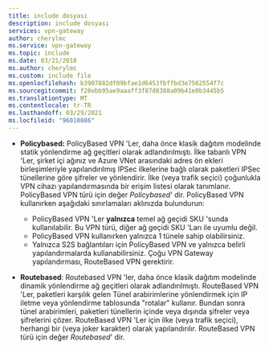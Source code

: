```yaml
---
title: include dosyası
description: include dosyası
services: vpn-gateway
author: cherylmc
ms.service: vpn-gateway
ms.topic: include
ms.date: 03/21/2018
ms.author: cherylmc
ms.custom: include file
ms.openlocfilehash: b3907882df09bfae1d6453fbffbd3e7562554f7c
ms.sourcegitcommit: f28ebb95ae9aaaff3f87d8388a09b41e0b3445b5
ms.translationtype: MT
ms.contentlocale: tr-TR
ms.lasthandoff: 03/29/2021
ms.locfileid: "96010886"
---
```

* **Policybased:** PolicyBased VPN 'Ler, daha önce klasik dağıtım modelinde statik yönlendirme ağ geçitleri olarak adlandırılmıştı. İlke tabanlı VPN 'Ler, şirket içi ağınız ve Azure VNet arasındaki adres ön ekleri birleşimleriyle yapılandırılmış IPSec ilkelerine bağlı olarak paketleri IPSec tünellerine göre şifreler ve yönlendirir. İlke (veya trafik seçici) çoğunlukla VPN cihazı yapılandırmasında bir erişim listesi olarak tanımlanır. PolicyBased VPN türü için değer *Policybased*' dir. PolicyBased VPN kullanırken aşağıdaki sınırlamaları aklınızda bulundurun:
  
  * PolicyBased VPN 'Ler **yalnızca** temel ağ geçidi SKU 'sunda kullanılabilir. Bu VPN türü, diğer ağ geçidi SKU 'Ları ile uyumlu değil.
  * PolicyBased VPN kullanırken yalnızca 1 tünele sahip olabilirsiniz.
  * Yalnızca S2S bağlantıları için PolicyBased VPN ve yalnızca belirli yapılandırmalarda kullanabilirsiniz. Çoğu VPN Gateway yapılandırması, RouteBased VPN gerektirir.
* **Routebased**: Routebased VPN 'ler, daha önce klasik dağıtım modelinde dinamik yönlendirme ağ geçitleri olarak adlandırılmıştı. RouteBased VPN 'Ler, paketleri karşılık gelen Tünel arabirimlerine yönlendirmek için IP iletme veya yönlendirme tablosunda "rotalar" kullanır. Bundan sonra tünel arabirimleri, paketleri tünellerin içinde veya dışında şifreler veya şifrelerini çözer. RouteBased VPN 'Ler için ilke (veya trafik seçici), herhangi bir (veya joker karakter) olarak yapılandırılır. RouteBased VPN türü için değer *Routebased*' dir.
